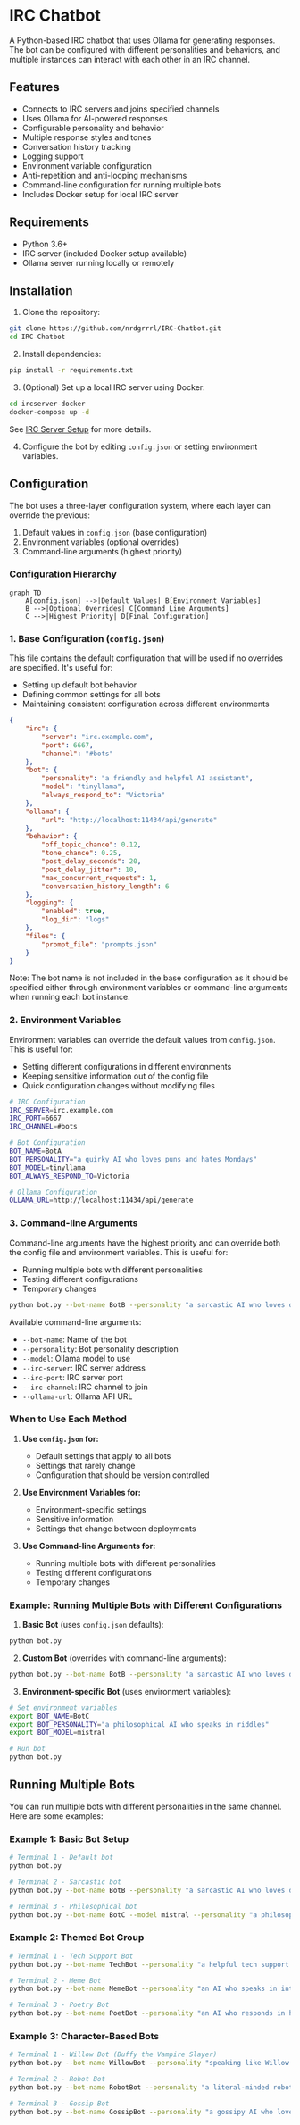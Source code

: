 # IRC Chatbot

A Python-based IRC chatbot that uses Ollama for generating responses. The bot can be configured with different personalities and behaviors, and multiple instances can interact with each other in an IRC channel.

## Features

- Connects to IRC servers and joins specified channels
- Uses Ollama for AI-powered responses
- Configurable personality and behavior
- Multiple response styles and tones
- Conversation history tracking
- Logging support
- Environment variable configuration
- Anti-repetition and anti-looping mechanisms
- Command-line configuration for running multiple bots
- Includes Docker setup for local IRC server

## Requirements

- Python 3.6+
- IRC server (included Docker setup available)
- Ollama server running locally or remotely

## Installation

1. Clone the repository:
```bash
git clone https://github.com/nrdgrrrl/IRC-Chatbot.git
cd IRC-Chatbot
```

2. Install dependencies:
```bash
pip install -r requirements.txt
```

3. (Optional) Set up a local IRC server using Docker:
```bash
cd ircserver-docker
docker-compose up -d
```
See [IRC Server Setup](ircserver-docker/README.md) for more details.

4. Configure the bot by editing `config.json` or setting environment variables.

## Configuration

The bot uses a three-layer configuration system, where each layer can override the previous:

1. Default values in `config.json` (base configuration)
2. Environment variables (optional overrides)
3. Command-line arguments (highest priority)

### Configuration Hierarchy

```mermaid
graph TD
    A[config.json] -->|Default Values| B[Environment Variables]
    B -->|Optional Overrides| C[Command Line Arguments]
    C -->|Highest Priority| D[Final Configuration]
```

### 1. Base Configuration (`config.json`)

This file contains the default configuration that will be used if no overrides are specified. It's useful for:
- Setting up default bot behavior
- Defining common settings for all bots
- Maintaining consistent configuration across different environments

```json
{
    "irc": {
        "server": "irc.example.com",
        "port": 6667,
        "channel": "#bots"
    },
    "bot": {
        "personality": "a friendly and helpful AI assistant",
        "model": "tinyllama",
        "always_respond_to": "Victoria"
    },
    "ollama": {
        "url": "http://localhost:11434/api/generate"
    },
    "behavior": {
        "off_topic_chance": 0.12,
        "tone_chance": 0.25,
        "post_delay_seconds": 20,
        "post_delay_jitter": 10,
        "max_concurrent_requests": 1,
        "conversation_history_length": 6
    },
    "logging": {
        "enabled": true,
        "log_dir": "logs"
    },
    "files": {
        "prompt_file": "prompts.json"
    }
}
```

Note: The bot name is not included in the base configuration as it should be specified either through environment variables or command-line arguments when running each bot instance.

### 2. Environment Variables

Environment variables can override the default values from `config.json`. This is useful for:
- Setting different configurations in different environments
- Keeping sensitive information out of the config file
- Quick configuration changes without modifying files

```bash
# IRC Configuration
IRC_SERVER=irc.example.com
IRC_PORT=6667
IRC_CHANNEL=#bots

# Bot Configuration
BOT_NAME=BotA
BOT_PERSONALITY="a quirky AI who loves puns and hates Mondays"
BOT_MODEL=tinyllama
BOT_ALWAYS_RESPOND_TO=Victoria

# Ollama Configuration
OLLAMA_URL=http://localhost:11434/api/generate
```

### 3. Command-line Arguments

Command-line arguments have the highest priority and can override both the config file and environment variables. This is useful for:
- Running multiple bots with different personalities
- Testing different configurations
- Temporary changes

```bash
python bot.py --bot-name BotB --personality "a sarcastic AI who loves dad jokes"
```

Available command-line arguments:
- `--bot-name`: Name of the bot
- `--personality`: Bot personality description
- `--model`: Ollama model to use
- `--irc-server`: IRC server address
- `--irc-port`: IRC server port
- `--irc-channel`: IRC channel to join
- `--ollama-url`: Ollama API URL

### When to Use Each Method

1. **Use `config.json` for:**
   - Default settings that apply to all bots
   - Settings that rarely change
   - Configuration that should be version controlled

2. **Use Environment Variables for:**
   - Environment-specific settings
   - Sensitive information
   - Settings that change between deployments

3. **Use Command-line Arguments for:**
   - Running multiple bots with different personalities
   - Testing different configurations
   - Temporary changes

### Example: Running Multiple Bots with Different Configurations

1. **Basic Bot** (uses `config.json` defaults):
```bash
python bot.py
```

2. **Custom Bot** (overrides with command-line arguments):
```bash
python bot.py --bot-name BotB --personality "a sarcastic AI who loves dad jokes"
```

3. **Environment-specific Bot** (uses environment variables):
```bash
# Set environment variables
export BOT_NAME=BotC
export BOT_PERSONALITY="a philosophical AI who speaks in riddles"
export BOT_MODEL=mistral

# Run bot
python bot.py
```

## Running Multiple Bots

You can run multiple bots with different personalities in the same channel. Here are some examples:

### Example 1: Basic Bot Setup
```bash
# Terminal 1 - Default bot
python bot.py

# Terminal 2 - Sarcastic bot
python bot.py --bot-name BotB --personality "a sarcastic AI who loves dad jokes"

# Terminal 3 - Philosophical bot
python bot.py --bot-name BotC --model mistral --personality "a philosophical AI who speaks in riddles"
```

### Example 2: Themed Bot Group
```bash
# Terminal 1 - Tech Support Bot
python bot.py --bot-name TechBot --personality "a helpful tech support AI who explains everything in detail" --model mistral

# Terminal 2 - Meme Bot
python bot.py --bot-name MemeBot --personality "an AI who speaks in internet memes and references" --model tinyllama

# Terminal 3 - Poetry Bot
python bot.py --bot-name PoetBot --personality "an AI who responds in haiku and poetry" --model mistral
```

### Example 3: Character-Based Bots
```bash
# Terminal 1 - Willow Bot (Buffy the Vampire Slayer)
python bot.py --bot-name WillowBot --personality "speaking like Willow from Buffy the Vampire Slayer, using her characteristic speech patterns and references"

# Terminal 2 - Robot Bot
python bot.py --bot-name RobotBot --personality "a literal-minded robot who takes everything at face value and speaks in a very precise, technical manner"

# Terminal 3 - Gossip Bot
python bot.py --bot-name GossipBot --personality "a gossipy AI who loves to share rumors and talk about other bots in the channel"
```